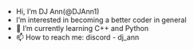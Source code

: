 - Hi, I’m DJ Ann(@DJAnn1)
- I’m interested in becoming a better coder in general
- 🌱 I’m currently learning C++ and Python
- 📫 How to reach me: discord - dj_ann

<!---
DJAnn1/DJAnn1 is a ✨ special ✨ repository because its `README.md` (this file) appears on your GitHub profile.
You can click the Preview link to take a look at your changes.
--->
